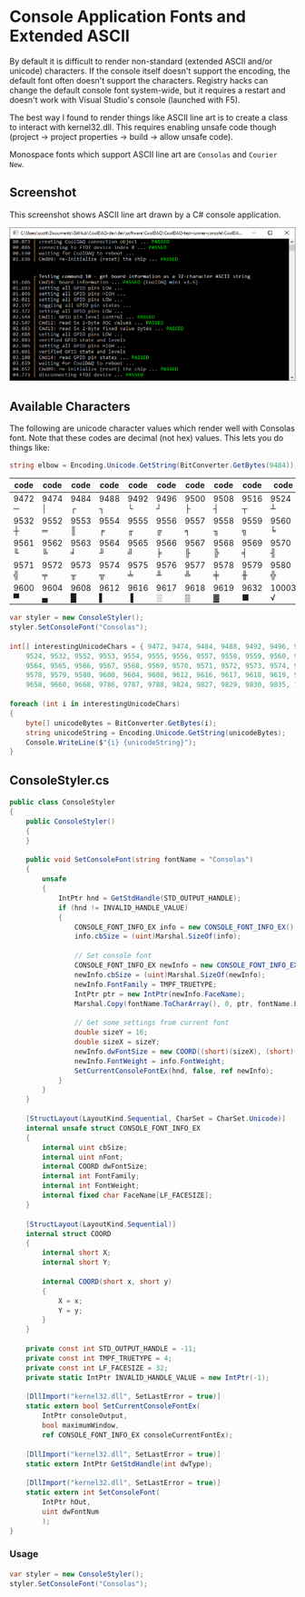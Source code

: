 # Console Application Fonts and Extended ASCII

By default it is difficult to render non-standard (extended ASCII and/or unicode) characters. If the console itself doesn't support the encoding, the default font often doesn't support the characters. Registry hacks can change the default console font system-wide, but it requires a restart and doesn't work with Visual Studio's console (launched with F5).

The best way I found to render things like ASCII line art is to create a class to interact with kernel32.dll. This requires enabling unsafe code though (project -> project properties -> build -> allow unsafe code). 

Monospace fonts which support ASCII line art are `Consolas` and `Courier New`.

## Screenshot
This screenshot shows ASCII line art drawn by a C# console application.

![](console-fonts-and-ascii.png)

## Available Characters
The following are unicode character values which render well with Consolas font. Note that these codes are decimal (not hex) values. This lets you do things like:

```cs
string elbow = Encoding.Unicode.GetString(BitConverter.GetBytes(9484));
```

code | code | code | code | code | code | code | code | code | code
-------|--------|--------|--------|--------|--------|--------|--------|--------|--------
9472 ─ | 9474 │ | 9484 ┌ | 9488 ┐ | 9492 └ | 9496 ┘ | 9500 ├ | 9508 ┤ | 9516 ┬ | 9524 ┴ | 
9532 ┼ | 9552 ═ | 9553 ║ | 9554 ╒ | 9555 ╓ | 9556 ╔ | 9557 ╕ | 9558 ╖ | 9559 ╗ | 9560 ╘ | 
9561 ╙ | 9562 ╚ | 9563 ╛ | 9564 ╜ | 9565 ╝ | 9566 ╞ | 9567 ╟ | 9568 ╠ | 9569 ╡ | 9570 ╢ | 
9571 ╣ | 9572 ╤ | 9573 ╥ | 9574 ╦ | 9575 ╧ | 9576 ╨ | 9577 ╩ | 9578 ╪ | 9579 ╫ | 9580 ╬ | 
9600 ▀ | 9604 ▄ | 9608 █ | 9612 ▌ | 9616 ▐ | 9617 ░ | 9618 ▒ | 9619 ▓ | 9632 ■ | 10003 √ | 

```cs
var styler = new ConsoleStyler();
styler.SetConsoleFont("Consolas");

int[] interestingUnicodeChars = { 9472, 9474, 9484, 9488, 9492, 9496, 9500, 9508, 9516,
    9524, 9532, 9552, 9553, 9554, 9555, 9556, 9557, 9558, 9559, 9560, 9561, 9562, 9563,
    9564, 9565, 9566, 9567, 9568, 9569, 9570, 9571, 9572, 9573, 9574, 9575, 9576, 9577,
    9578, 9579, 9580, 9600, 9604, 9608, 9612, 9616, 9617, 9618, 9619, 9632, 9644, 9650,
    9658, 9660, 9668, 9786, 9787, 9788, 9824, 9827, 9829, 9830, 9835, 10003, 10072 };

foreach (int i in interestingUnicodeChars)
{
    byte[] unicodeBytes = BitConverter.GetBytes(i);
    string unicodeString = Encoding.Unicode.GetString(unicodeBytes);
    Console.WriteLine($"{i} {unicodeString}");
}
```

## ConsoleStyler.cs
```cs
public class ConsoleStyler
{
    public ConsoleStyler()
    {
    }
    
    public void SetConsoleFont(string fontName = "Consolas")
    {
        unsafe
        {
            IntPtr hnd = GetStdHandle(STD_OUTPUT_HANDLE);
            if (hnd != INVALID_HANDLE_VALUE)
            {
                CONSOLE_FONT_INFO_EX info = new CONSOLE_FONT_INFO_EX();
                info.cbSize = (uint)Marshal.SizeOf(info);

                // Set console font
                CONSOLE_FONT_INFO_EX newInfo = new CONSOLE_FONT_INFO_EX();
                newInfo.cbSize = (uint)Marshal.SizeOf(newInfo);
                newInfo.FontFamily = TMPF_TRUETYPE;
                IntPtr ptr = new IntPtr(newInfo.FaceName);
                Marshal.Copy(fontName.ToCharArray(), 0, ptr, fontName.Length);

                // Get some settings from current font
                double sizeY = 16;
                double sizeX = sizeY;
                newInfo.dwFontSize = new COORD((short)(sizeX), (short)(sizeY));
                newInfo.FontWeight = info.FontWeight;
                SetCurrentConsoleFontEx(hnd, false, ref newInfo);
            }
        }
    }

    [StructLayout(LayoutKind.Sequential, CharSet = CharSet.Unicode)]
    internal unsafe struct CONSOLE_FONT_INFO_EX
    {
        internal uint cbSize;
        internal uint nFont;
        internal COORD dwFontSize;
        internal int FontFamily;
        internal int FontWeight;
        internal fixed char FaceName[LF_FACESIZE];
    }

    [StructLayout(LayoutKind.Sequential)]
    internal struct COORD
    {
        internal short X;
        internal short Y;

        internal COORD(short x, short y)
        {
            X = x;
            Y = y;
        }
    }

    private const int STD_OUTPUT_HANDLE = -11;
    private const int TMPF_TRUETYPE = 4;
    private const int LF_FACESIZE = 32;
    private static IntPtr INVALID_HANDLE_VALUE = new IntPtr(-1);

    [DllImport("kernel32.dll", SetLastError = true)]
    static extern bool SetCurrentConsoleFontEx(
        IntPtr consoleOutput,
        bool maximumWindow,
        ref CONSOLE_FONT_INFO_EX consoleCurrentFontEx);

    [DllImport("kernel32.dll", SetLastError = true)]
    static extern IntPtr GetStdHandle(int dwType);

    [DllImport("kernel32.dll", SetLastError = true)]
    static extern int SetConsoleFont(
        IntPtr hOut,
        uint dwFontNum
        );
}
```

### Usage
```cs
var styler = new ConsoleStyler();
styler.SetConsoleFont("Consolas");
```
